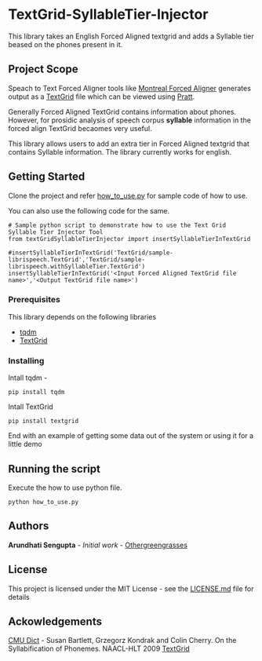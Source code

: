 # TextGrid-SyllableTier-Injector
This library takes an English Forced Aligned textgrid and adds a Syllable tier beased on the phones present in it.  

## Project Scope  
Speach to Text Forced Aligner tools like [Montreal Forced Aligner](https://github.com/MontrealCorpusTools/Montreal-Forced-Aligner) generates output as a [TextGrid](http://www.fon.hum.uva.nl/praat/manual/TextGrid_file_formats.html) file which can be viewed using [Pratt](http://projects.chass.utoronto.ca/ngn/pdf/TextGrid_creation_Praat.pdf).

Generally Forced Aligned TextGrid contains information about phones. However, for prosidic analysis of speech corpus **syllable** information in the forced align TextGrid becaomes very useful. 

This library allows users to add an extra tier in Forced Aligned textgrid that contains Syllable information. The library currently works for english.

## Getting Started

Clone the project and refer [how_to_use.py](how_to_use.py) for sample code of how to use. 

You can also use the following code for the same.

```
# Sample python script to demonstrate how to use the Text Grid Syllable Tier Injector Tool
from textGridSyllableTierInjector import insertSyllableTierInTextGrid

#insertSyllableTierInTextGrid('TextGrid/sample-librispeech.TextGrid','TextGrid/sample-librispeech.withSyllableTier.TextGrid')
insertSyllableTierInTextGrid('<Input Forced Aligned TextGrid file name>','<Output TextGrid file name>')

```

### Prerequisites

This library depends on the following libraries

- [tqdm](https://pypi.org/project/tqdm/)
- [TextGrid](https://github.com/kylebgorman/textgrid)

### Installing

Intall tqdm - 
```
pip install tqdm
```
Intall TextGrid

```
pip install textgrid
```

End with an example of getting some data out of the system or using it for a little demo

## Running the script

Execute the how to use python file.

```
python how_to_use.py
```

## Authors

**Arundhati Sengupta** - *Initial work* - [Othergreengrasses](https://github.com/Othergreengrasses)

## License

This project is licensed under the MIT License - see the [LICENSE.md](LICENSE.md) file for details

## Ackowledgements
[CMU Dict](https://webdocs.cs.ualberta.ca/~kondrak/cmudict.html) - Susan Bartlett, Grzegorz Kondrak and Colin Cherry. On the Syllabification of Phonemes. NAACL-HLT 2009
[TextGrid]()


